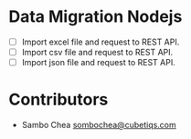 # Data Migration Nodejs
- [ ] Import excel file and request to REST API.
- [ ] Import csv file and request to REST API.
- [ ] Import json file and request to REST API.

# Contributors
- Sambo Chea <sombochea@cubetiqs.com>